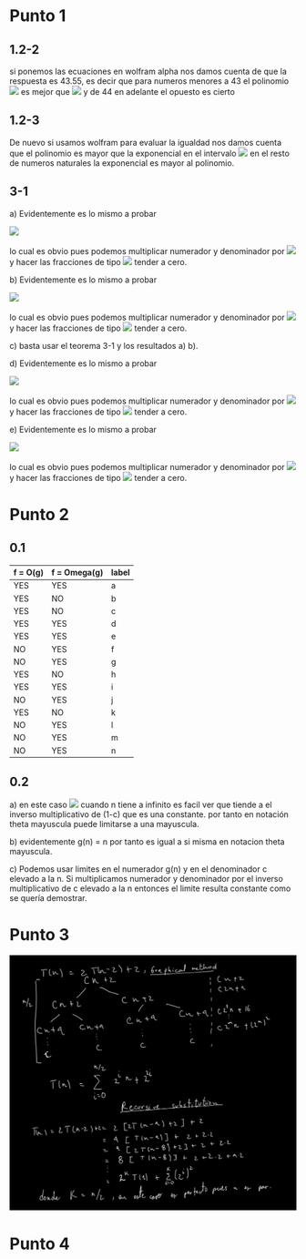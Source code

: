# Punto 1
## 1.2-2
si ponemos las ecuaciones en wolfram alpha nos damos cuenta de que la respuesta es 43.55, es decir que para numeros menores a 43 el polinomio <img src="https://render.githubusercontent.com/render/math?math=8 n^2"> es mejor que <img src="https://render.githubusercontent.com/render/math?math=64 n\log(n)"> y de 44 en adelante el opuesto es cierto
## 1.2-3
De nuevo si usamos wolfram para evaluar la igualdad nos damos cuenta que 
el polinomio es mayor que la exponencial en el intervalo <img src="https://render.githubusercontent.com/render/math?math=1 \leq n \leq 14 ">
en el resto de numeros naturales la exponencial es mayor al polinomio.
## 3-1 
a) Evidentemente es lo mismo a probar 

<img src="https://render.githubusercontent.com/render/math?math=| \lim_{x\to\infty} \frac{n^k}{p(n)} |> 0">

lo cual es obvio pues podemos multiplicar numerador y denominador por 
<img src="https://render.githubusercontent.com/render/math?math=\frac{1}{n^k}">  y hacer las fracciones de tipo <img src="https://render.githubusercontent.com/render/math?math=\frac{1}{n^m}"> tender a cero. 


b) Evidentemente es lo mismo a probar

<img src="https://render.githubusercontent.com/render/math?math=|\lim_{x\to\infty} \frac{n^k}{p(n)} | < \infty">


lo cual es obvio pues podemos multiplicar numerador y denominador por 
<img src="https://render.githubusercontent.com/render/math?math=\frac{1}{n^d}">  y hacer las fracciones de tipo <img src="https://render.githubusercontent.com/render/math?math=\frac{1}{n^m}"> tender a cero.  

c) basta usar el teorema 3-1 y los resultados a) b).

d) Evidentemente es lo mismo a probar

<img src="https://render.githubusercontent.com/render/math?math=|\lim_{x\to\infty} \frac{n^k}{p(n)} | = \infty">


lo cual es obvio pues podemos multiplicar numerador y denominador por 
<img src="https://render.githubusercontent.com/render/math?math=\frac{1}{n^k}">  y hacer las fracciones de tipo <img src="https://render.githubusercontent.com/render/math?math=\frac{1}{n^m}"> tender a cero.

e) Evidentemente es lo mismo a probar

<img src="https://render.githubusercontent.com/render/math?math=|\lim_{x\to\infty} \frac{n^k}{p(n)} | =0">


lo cual es obvio pues podemos multiplicar numerador y denominador por 
<img src="https://render.githubusercontent.com/render/math?math=\frac{1}{n^d}">  y hacer las fracciones de tipo <img src="https://render.githubusercontent.com/render/math?math=\frac{1}{n^m}"> tender a cero.

# Punto 2
## 0.1
| f = O(g) | f = Omega(g) | label |
|----------|--------------|-------|
| YES      | YES          | a     |
| YES      | NO           | b     |
| YES      | NO           | c     |
| YES      | YES          | d     |
| YES      | YES          | e     |
| NO       |  YES         | f     |
| NO       |YES           | g     |
| YES      |   NO         | h     |
|  YES     |  YES         | i     |
|   NO     |  YES         | j     |
|   YES    |  NO          | k     |
|   NO     | YES          | l     |
|    NO    |  YES         | m     |
|    NO    |  YES         | n     |

## 0.2
a) en este caso <img src="https://render.githubusercontent.com/render/math?math=g(n)=\frac{1-c^n}{1-c}"> cuando n tiene a infinito es facil ver que tiende a el inverso multiplicativo de (1-c) que es una constante. por tanto en notación theta mayuscula puede
limitarse a una mayuscula.

b) evidentemente g(n) = n por tanto es igual a si misma en notacion theta mayuscula.

c) Podemos usar limites en el numerador g(n) y en el denominador c elevado a la n. Si multiplicamos numerador y denominador por el inverso multiplicativo de c elevado a la n entonces el limite resulta constante como se quería demostrar.

# Punto 3
<img src="./solution_3.png">

# Punto 4


